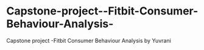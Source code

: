 # Capstone-project--Fitbit-Consumer-Behaviour-Analysis-
Capstone project -Fitbit Consumer Behaviour Analysis by Yuvrani
